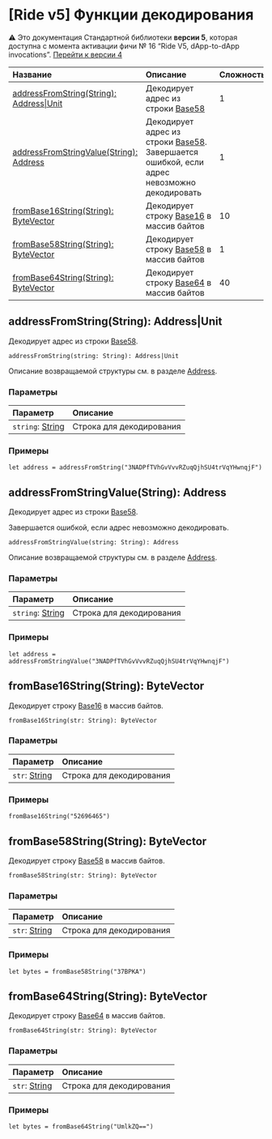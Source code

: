 # [Ride v5] Функции декодирования

:warning: Это документация Стандартной библиотеки **версии 5**, которая доступна с момента активации фичи №&nbsp;16 “Ride V5, dApp-to-dApp invocations”. [Перейти к&nbsp;версии&nbsp;4](/ru/ride/functions/built-in-functions/decoding-functions)

| Название | Описание | Сложность |
| :--- | :--- | :--- |
| [addressFromString(String): Address&#124;Unit](#address-from-string)| Декодирует адрес из строки [Base58](https://ru.wikipedia.org/wiki/Base58) | 1 |
| [addressFromStringValue(String): Address](#address-from-string-value) | Декодирует адрес из строки [Base58](https://ru.wikipedia.org/wiki/Base58).<br>Завершается ошибкой, если адрес невозможно декодировать | 1 |
| [fromBase16String(String): ByteVector](#from-base-16-string) | Декодирует строку [Base16](https://ru.wikipedia.org/wiki/Шестнадцатеричная_система_счисления) в массив байтов | 10 |
| [fromBase58String(String): ByteVector](#from-base-58-string) | Декодирует строку [Base58](https://ru.wikipedia.org/wiki/Base58) в массив байтов | 1 |
| [fromBase64String(String): ByteVector](#from-base-64-string)| Декодирует строку [Base64](https://ru.wikipedia.org/wiki/Base64) в массив байтов | 40 |


## addressFromString(String): Address|Unit<a id="address-from-string"></a>

Декодирует адрес из строки [Base58](https://ru.wikipedia.org/wiki/Base58).

``` ride
addressFromString(string: String): Address|Unit
```

Описание возвращаемой структуры см. в разделе [Address](/ru/ride/v5/structures/common-structures/address).

### Параметры

| Параметр | Описание |
| :--- | :--- |
| `string`: [String](/ru/ride/v5/data-types/string) | Строка для декодирования |

### Примеры

```ride
let address = addressFromString("3NADPfTVhGvVvvRZuqQjhSU4trVqYHwnqjF")
```

## addressFromStringValue(String): Address <a id="address-from-string-value"></a>

Декодирует адрес из строки [Base58](https://ru.wikipedia.org/wiki/Base58).

Завершается ошибкой, если адрес невозможно декодировать.

``` ride
addressFromStringValue(string: String): Address
```

Описание возвращаемой структуры см. в разделе [Address](/ru/ride/v5/structures/common-structures/address).

### Параметры

| Параметр | Описание |
| :--- | :--- |
| `string`: [String](/ru/ride/v5/data-types/string) | Строка для декодирования |

### Примеры

```ride
let address = addressFromStringValue("3NADPfTVhGvVvvRZuqQjhSU4trVqYHwnqjF")
```

## fromBase16String(String): ByteVector<a id="from-base-16-string"></a>

Декодирует строку [Base16](https://ru.wikipedia.org/wiki/Шестнадцатеричная_система_счисления) в массив байтов.

``` ride
fromBase16String(str: String): ByteVector
```

### Параметры

| Параметр | Описание |
| :--- | :--- |
| `str`: [String](/ru/ride/v5/data-types/string) | Строка для декодирования |

### Примеры

```ride
fromBase16String("52696465")
```

## fromBase58String(String): ByteVector<a id="from-base-58-string"></a>

Декодирует строку [Base58](https://ru.wikipedia.org/wiki/Base58) в массив байтов.

``` ride
fromBase58String(str: String): ByteVector
```

### Параметры

| Параметр | Описание |
| :--- | :--- |
| `str`: [String](/ru/ride/v5/data-types/string) | Строка для декодирования |

### Примеры

```ride
let bytes = fromBase58String("37BPKA")
```

## fromBase64String(String): ByteVector<a id="from-base-64-string"></a>

Декодирует строку [Base64](https://ru.wikipedia.org/wiki/Base64) в массив байтов.

``` ride
fromBase64String(str: String): ByteVector
```

### Параметры

| Параметр | Описание |
| :--- | :--- |
| `str`: [String](/ru/ride/v5/data-types/string) | Строка для декодирования |

### Примеры

```ride
let bytes = fromBase64String("UmlkZQ==")
```
